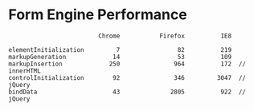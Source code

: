 # Form Engine Performance

                             Chrome           Firefox          IE8
    
    elementInitialization         7                82          219
    markupGeneration             14                53          109
    markupInsertion             250               964          172  // innerHTML
    controlInitialization        92               346         3047  // jQuery
    bindData                     43              2805          922  // jQuery
